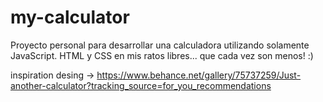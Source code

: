 # my-calculator
Proyecto personal para desarrollar una calculadora utilizando solamente JavaScript. HTML y CSS en mis ratos libres... que cada vez son menos! :)

inspiration desing -> https://www.behance.net/gallery/75737259/Just-another-calculator?tracking_source=for_you_recommendations
